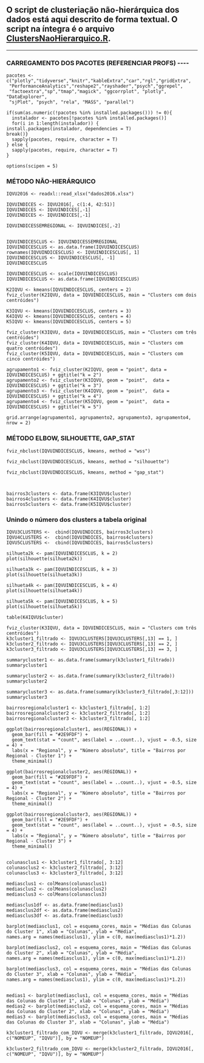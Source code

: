 ## O script de clusteriação não-hierárquica dos dados está aqui descrito de forma textual. O script na íntegra é o arquivo [ClustersNaoHierarquico.R](https://github.com/rafaelvcarelli/MachineLearningIQVU/blob/main/Cluster%20n%C3%A3o-hierarquico/ClustersNaoHierarquico.R).
___

### CARREGAMENTO DOS PACOTES (REFERENCIAR PROFS) ----

    pacotes <- c("plotly","tidyverse","knitr","kableExtra","car","rgl","gridExtra",
     "PerformanceAnalytics","reshape2","rayshader","psych","ggrepel",
     "factoextra","sp","tmap","magick", "ggcorrplot", "plotly", "DataExplorer",
     "sjPlot", "psych", "rela", "MASS", "parallel")
    
    if(sum(as.numeric(!pacotes %in% installed.packages())) != 0){
      instalador <- pacotes[!pacotes %in% installed.packages()]
      for(i in 1:length(instalador)) {
    install.packages(instalador, dependencies = T)
    break()}
      sapply(pacotes, require, character = T) 
    } else {
      sapply(pacotes, require, character = T) 
    }
    
    options(scipen = 5)

### MÉTODO NÃO-HIERÁRQUICO
    
    IQVU2016 <- readxl::read_xlsx("dados2016.xlsx")
    
    IQVUINDICES <- IQVU2016[, c(1:4, 42:51)]
    IQVUINDICES <- IQVUINDICES[,-1]
    IQVUINDICES <- IQVUINDICES[,-1]
    
    IQVUINDICESSEMREGIONAL <- IQVUINDICES[,-2]
    
    
    IQVUINDICESCLUS <- IQVUINDICESSEMREGIONAL
    IQVUINDICESCLUS <- as.data.frame(IQVUINDICESCLUS)
    rownames(IQVUINDICESCLUS) <- IQVUINDICESCLUS[, 1]
    IQVUINDICESCLUS <- IQVUINDICESCLUS[, -1]
    IQVUINDICESCLUS
    
    IQVUINDICESCLUS <- scale(IQVUINDICESCLUS)
    IQVUINDICESCLUS <- as.data.frame(IQVUINDICESCLUS)
    
    K2IQVU <- kmeans(IQVUINDICESCLUS, centers = 2)
    fviz_cluster(K2IQVU, data = IQVUINDICESCLUS, main = "Clusters com dois centróides")
    
    K3IQVU <- kmeans(IQVUINDICESCLUS, centers = 3)
    K4IQVU <- kmeans(IQVUINDICESCLUS, centers = 4)
    K5IQVU <- kmeans(IQVUINDICESCLUS, centers = 5)
    
    fviz_cluster(K3IQVU, data = IQVUINDICESCLUS, main = "Clusters com três centróides")
    fviz_cluster(K4IQVU, data = IQVUINDICESCLUS, main = "Clusters com quatro centróides")
    fviz_cluster(K5IQVU, data = IQVUINDICESCLUS, main = "Clusters com cinco centróides")
    
    agrupamento1 <- fviz_cluster(K2IQVU, geom = "point", data = IQVUINDICESCLUS) + ggtitle("k = 2")
    agrupamento2 <- fviz_cluster(K3IQVU, geom = "point",  data = IQVUINDICESCLUS) + ggtitle("k = 3")
    agrupamento3 <- fviz_cluster(K4IQVU, geom = "point",  data = IQVUINDICESCLUS) + ggtitle("k = 4")
    agrupamento4 <- fviz_cluster(K5IQVU, geom = "point",  data = IQVUINDICESCLUS) + ggtitle("k = 5")
    
    grid.arrange(agrupamento1, agrupamento2, agrupamento3, agrupamento4, nrow = 2)

### MÉTODO ELBOW, SILHOUETTE, GAP_STAT

    fviz_nbclust(IQVUINDICESCLUS, kmeans, method = "wss")
    
    fviz_nbclust(IQVUINDICESCLUS, kmeans, method = "silhouette")
    
    fviz_nbclust(IQVUINDICESCLUS, kmeans, method = "gap_stat")
    
    
    
    bairros3clusters <- data.frame(K3IQVU$cluster)
    bairros4clusters <- data.frame(K4IQVU$cluster)
    bairros5clusters <- data.frame(K5IQVU$cluster)

### Unindo o número dos clusters a tabela original

    IQVU3CLUSTERS <-  cbind(IQVUINDICES, bairros3clusters)
    IQVU4CLUSTERS <-  cbind(IQVUINDICES, bairros4clusters)
    IQVU5CLUSTERS <-  cbind(IQVUINDICES, bairros5clusters)
    
    silhueta2k <- pam(IQVUINDICESCLUS, k = 2)
    plot(silhouette(silhueta2k))
    
    silhueta3k <- pam(IQVUINDICESCLUS, k = 3)
    plot(silhouette(silhueta3k))
    
    silhueta4k <- pam(IQVUINDICESCLUS, k = 4)
    plot(silhouette(silhueta4k))
    
    silhueta5k <- pam(IQVUINDICESCLUS, k = 5)
    plot(silhouette(silhueta5k))
    
    table(K4IQVU$cluster)
    
    fviz_cluster(K3IQVU, data = IQVUINDICESCLUS, main = "Clusters com três centróides")
    k3cluster1_filtrado <- IQVU3CLUSTERS[IQVU3CLUSTERS[,13] == 1, ]
    k3cluster2_filtrado <- IQVU3CLUSTERS[IQVU3CLUSTERS[,13] == 2, ]
    k3cluster3_filtrado <- IQVU3CLUSTERS[IQVU3CLUSTERS[,13] == 3, ]
    
    summarycluster1 <- as.data.frame(summary(k3cluster1_filtrado))
    summarycluster1
    
    summarycluster2 <- as.data.frame(summary(k3cluster2_filtrado))
    summarycluster2
    
    summarycluster3 <- as.data.frame(summary(k3cluster3_filtrado[,3:12]))
    summarycluster3
    
    bairrosregionalcluster1 <- k3cluster1_filtrado[, 1:2]
    bairrosregionalcluster2 <- k3cluster2_filtrado[, 1:2]
    bairrosregionalcluster3 <- k3cluster3_filtrado[, 1:2]
    
    ggplot(bairrosregionalcluster1, aes(REGIONAL)) +
      geom_bar(fill = "#2E9FDF") +
      geom_text(stat = "count", aes(label = ..count..), vjust = -0.5, size = 4) +
      labs(x = "Regional", y = "Número absoluto", title = "Bairros por Regional - Cluster 1") +
      theme_minimal()
    
    ggplot(bairrosregionalcluster2, aes(REGIONAL)) +
      geom_bar(fill = "#2E9FDF") +
      geom_text(stat = "count", aes(label = ..count..), vjust = -0.5, size = 4) +
      labs(x = "Regional", y = "Número absoluto", title = "Bairros por Regional - Cluster 2") +
      theme_minimal()
    
    ggplot(bairrosregionalcluster3, aes(REGIONAL)) +
      geom_bar(fill = "#2E9FDF") +
      geom_text(stat = "count", aes(label = ..count..), vjust = -0.5, size = 4) +
      labs(x = "Regional", y = "Número absoluto", title = "Bairros por Regional - Cluster 3") +
      theme_minimal()
    
    
    colunasclus1 <- k3cluster1_filtrado[, 3:12]
    colunasclus2 <- k3cluster2_filtrado[, 3:12]
    colunasclus3 <- k3cluster3_filtrado[, 3:12]
    
    mediasclus1 <- colMeans(colunasclus1)
    mediasclus2 <- colMeans(colunasclus2)
    mediasclus3 <- colMeans(colunasclus3)
    
    mediasclus1df <- as.data.frame(mediasclus1)
    mediasclus2df <- as.data.frame(mediasclus2)
    mediasclus3df <- as.data.frame(mediasclus3)
    
    barplot(mediasclus1, col = esquema_cores, main = "Médias das Colunas do Cluster 1", xlab = "Colunas", ylab = "Média",
    names.arg = names(mediasclus1), ylim = c(0, max(mediasclus1)*1.2))
    
    barplot(mediasclus2, col = esquema_cores, main = "Médias das Colunas do Cluster 2", xlab = "Colunas", ylab = "Média",
    names.arg = names(mediasclus1), ylim = c(0, max(mediasclus1)*1.2))
    
    barplot(mediasclus3, col = esquema_cores, main = "Médias das Colunas do Cluster 3", xlab = "Colunas", ylab = "Média",
    names.arg = names(mediasclus1), ylim = c(0, max(mediasclus1)*1.2))
    
    
    medias1 <- barplot(mediasclus1, col = esquema_cores, main = "Médias das Colunas do Cluster 1", xlab = "Colunas", ylab = "Média")
    medias2 <- barplot(mediasclus2, col = esquema_cores, main = "Médias das Colunas do Cluster 2", xlab = "Colunas", ylab = "Média")
    medias3 <- barplot(mediasclus3, col = esquema_cores, main = "Médias das Colunas do Cluster 3", xlab = "Colunas", ylab = "Média")
    
    k3cluster1_filtrado_com_IQVU <- merge(k3cluster1_filtrado, IQVU2016[, c("NOMEUP", "IQVU")], by = "NOMEUP")
    
    k3cluster2_filtrado_com_IQVU <- merge(k3cluster2_filtrado, IQVU2016[, c("NOMEUP", "IQVU")], by = "NOMEUP")
